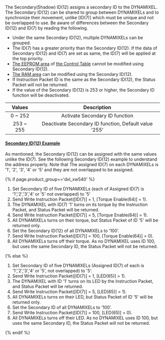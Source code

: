 The Secondary(Shadow) ID(12) assigns a secondary ID to the DYNAMIXEL.  
The Secondary ID(12) can be shared to group between DYNAMIXELs and to synchronize their movement, unlike [ID(7)] which must be unique and not be overlapped to use. 
Be aware of differences between the Secondary ID(12) and ID(7) by reading the following.
- Under the same Secondary ID(12), multiple DYNAMIXELs can be grouped. 
- The ID(7) has a greater priority than the Secondary ID(12). If the data of Secondary ID(12) and ID(7) are set as same, the ID(7) will be applied at the top priority.
- [The EEPROM area](#control-table-of-eeprom-area) of [the Control Table](#control-table) cannot be modified using Secondary ID(12). 
- [The RAM area](#control-table-of-ram-area) can be modified using the Secondary ID(12).
- If Instruction Packet ID is the same as the Secondary ID(12), the Status Packet will not be returned.
- If the value of the Secondary ID(12) is 253 or higher, the Secondary ID function will be deactivated.

|  Values   |                      Description                      |
|:---------:|:-----------------------------------------------------:|
|  0 ~ 252  |            Activate Secondary ID function             |
| 253 ~ 255 | Deactivate Secondary ID function, Default value ‘255’ |

#### [Secondary ID(12) Example](#secondary-id12-example) 

As mentioned, the Secondary ID(12) can be assigned with the same values unlike the ID(7).
See the following Secondary ID(12) example to understand the address properly. Note that The assigned ID(7) on each DYNAMIXELs is '1', '2', '3', '4' or '5' and they are not overlapped to be assigned.

{% if page.product_group=='dxl_xw540' %}

1. Set Secondary ID of five DYNAMIXELs (each of Assigned ID(7)  is '1','2','3','4' or '5' not overlapped) to '5'
2. Send Write Instruction Packet([ID(7)] = 1, [Torque Enable(64)] = 1).
3. The DYNAMIXEL with ID(7) '1' turns on its torque by the Instruction Packet, and Status Packet will be returned.
4. Send Write Instruction Packet([ID(7)] = 5, [Torque Enable(64)] = 1).
5. All DYNAMIXELs turns on their torque, but Status Packet of ID '5' will be returned only.
6. Set the Secondary ID(12) of all DYNAMIXELs to ‘100’.
7. Send Write Instruction Packet([ID(7)] = 100, [Torque Enable(64)] = 0).
8. All DYNAMIXELs turns off their torque. As no DYNAMIXEL uses ID 100, but uses the same Secondary ID, the Status Packet will not be returned.

{% else %}

1. Set Secondary ID of five DYNAMIXELs (Assigned ID(7) of each is '1','2','3','4' or '5', not overlapped) to '5'.
2. Send Write Instruction Packet([ID(7)] = 1, [LED(65)] = 1).
3. The DYNAMIXEL with ID '1' turns on its LED by the Instruction Packet, and Status Packet will be returned.
4. Send Write Instruction Packet([ID(7)] = 5, [LED(65)] = 1).
5. All DYNAMIXELs turns on their LED, but Status Packet of ID '5' will be returned only.
6. Set the Secondary ID of all DYNAMIXELs to ‘100’.
7. Send Write Instruction Packet([ID(7)] = 100, [LED(65)] = 0).
8. All DYNAMIXELs turns off their LED. As no DYNAMIXEL uses ID 100, but uses the same Secondary ID, the Status Packet will not be returned.

{% endif %}
